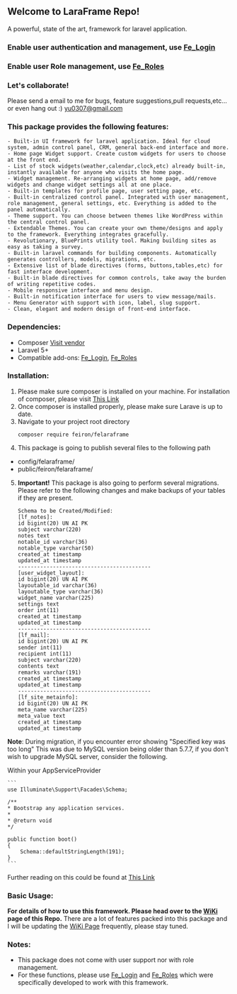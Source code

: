 ## Welcome to LaraFrame Repo!
A powerful, state of the art, framework for laravel application.
### **Enable user authentication and management, use [Fe_Login](https://github.com/yu0307/Fe_Login)**
### **Enable user Role management, use [Fe_Roles](https://github.com/yu0307/Fe_Roles)**
### Let's collaborate!
Please send a email to me for bugs, feature suggestions,pull requests,etc... or even hang out :) [yu0307@gmail.com](mailto:yu0307@gmail.com)

### This package provides the following features:
    - Built-in UI framework for laravel application. Ideal for cloud system, admin control panel, CRM, general back-end interface and more.
    - Home page Widget support. Create custom widgets for users to choose at the front end.
    - List of stock widgets(weather,calendar,clock,etc) already built-in, instantly available for anyone who visits the home page.
    - Widget management. Re-arranging widgets at home page, add/remove widgets and change widget settings all at one place. 
    - Built-in templates for profile page, user setting page, etc. 
    - Built-in centralized control panel. Integrated with user management, role management, general settings, etc. Everything is added to the panel automatically.
    - Theme support. You can choose between themes like WordPress within the central control panel. 
    - Extendable Themes. You can create your own theme/designs and apply to the framework. Everything integrates gracefully. 
    - Revolutionary, BluePrints utility tool. Making building sites as easy as taking a survey. 
    - Built-in laravel commands for building components. Automatically generates controllers, models, migrations, etc. 
    - Extensive list of blade directives (forms, buttons,tables,etc) for fast interface development.
    - Built-in blade directives for common controls, take away the burden of writing repetitive codes.
    - Mobile responsive interface and menu design.
    - Built-in notification interface for users to view message/mails.
    - Menu Generator with support with icon, label, slug support.
    - Clean, elegant and modern design of front-end interface.

### Dependencies:
- Composer [Visit vendor](https://getcomposer.org/)
- Laravel 5+
- Compatible add-ons: [Fe_Login](https://github.com/yu0307/Fe_Login), [Fe_Roles](https://github.com/yu0307/Fe_Roles)

### Installation:

1. Please make sure composer is installed on your machine. For installation of composer, please visit [This Link](https://getcomposer.org/doc/00-intro.md)
2. Once composer is installed properly, please make sure Larave is up to date. 
3. Navigate to your project root directory
    ```
    composer require feiron/felaraframe
    ```
4. This package is going to publish several files to the following path
- config/felaraframe/
- public/feiron/felaraframe/
5. **Important!** This package is also going to perform several migrations. Please refer to the following changes and make backups of your tables if they are present. 
    ```
    Schema to be Created/Modified:
    [lf_notes]:
    id bigint(20) UN AI PK 
    subject varchar(220) 
    notes text 
    notable_id varchar(36) 
    notable_type varchar(50) 
    created_at timestamp 
    updated_at timestamp
    ------------------------------------------
    [user_widget_layout]:
    id bigint(20) UN AI PK 
    layoutable_id varchar(36) 
    layoutable_type varchar(36) 
    widget_name varchar(225) 
    settings text 
    order int(11) 
    created_at timestamp 
    updated_at timestamp
    ------------------------------------------
    [lf_mail]:
    id bigint(20) UN AI PK 
    sender int(11) 
    recipient int(11) 
    subject varchar(220) 
    contents text 
    remarks varchar(191) 
    created_at timestamp 
    updated_at timestamp
    ------------------------------------------
    [lf_site_metainfo]:
    id bigint(20) UN AI PK 
    meta_name varchar(225) 
    meta_value text 
    created_at timestamp 
    updated_at timestamp
    ```
**Note**: During migration, if you encounter error showing "Specified key was too long"
This was due to MySQL version being older than 5.7.7, if you don't wish to upgrade MySQL server, consider the following.

Within your AppServiceProvider 

    ```
    use Illuminate\Support\Facades\Schema;

    /**
    * Bootstrap any application services.
    *
    * @return void
    */

    public function boot()
    {
        Schema::defaultStringLength(191);
    }
    ```

Further reading on this could be found at [This Link](https://laravel.com/docs/master/migrations#creating-indexes)

### Basic Usage:
**For details of how to use this framework. Please head over to the [WiKi](https://github.com/yu0307/LaraFrame/wiki) page of this Repo.**
There are a lot of features packed into this package and I will be updating the [WiKi Page](https://github.com/yu0307/LaraFrame/wiki) frequently, please stay tuned.

### Notes:
- This package does not come with user support nor with role management. 
- For these functions, please use [Fe_Login](https://github.com/yu0307/Fe_Login) and [Fe_Roles](https://github.com/yu0307/Fe_Roles) which were specifically developed to work with this framework. 